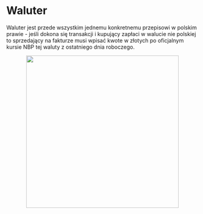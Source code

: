 # Waluter
Waluter jest przede wszystkim jednemu konkretnemu przepisowi w polskim prawie - jeśli dokona się transakcji i kupujący zapłaci w walucie nie polskiej to sprzedający na fakturze musi wpisać kwote w złotych po oficjalnym kursie NBP tej waluty z ostatniego dnia roboczego.
<p align = center>
<img src="https://user-images.githubusercontent.com/74842027/113521637-fdc54c00-959a-11eb-88d6-2b98e112e935.gif" width = 400px height = 400 px>
</p>
